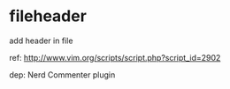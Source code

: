 # fileheader
add header in file

ref: http://www.vim.org/scripts/script.php?script_id=2902

dep: Nerd Commenter plugin
